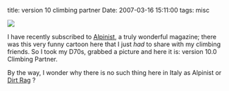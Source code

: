 title: version 10 climbing partner
Date: 2007-03-16 15:11:00
tags: misc
 

[![](http://farm1.static.flickr.com/145/422914532_1922bd7a94_m.jpg)](http://www.flickr.com/photos/aadm/422914532/)  
  
I have recently subscribed to [Alpinist](http://www.alpinist.com/), a truly wonderful magazine; there was this very funny cartoon here that I just _had_ to share with my climbing friends. So I took my D70s, grabbed a picture and here it is: version 10.0 Climbing Partner.  
  
By the way, I wonder why there is no such thing here in Italy as Alpinist or [Dirt Rag](http://www.dirtragmag.com/print/index.php) ? 
